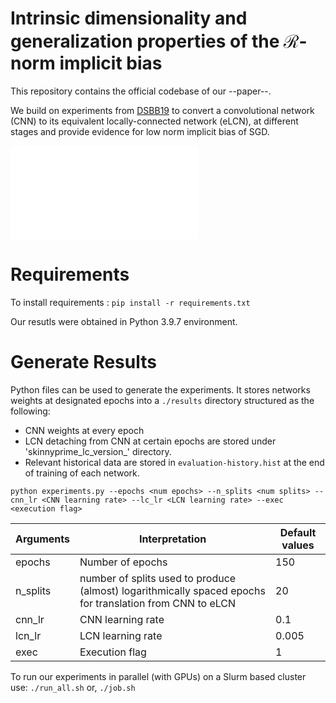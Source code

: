 # Intrinsic dimensionality and generalization properties of the $\mathcal{R}$-norm implicit bias

This repository contains the official codebase of our --paper--.


We build on experiments from [DSBB19](https://arxiv.org/abs/1906.06766) to convert a convolutional network (CNN) to its equivalent locally-connected network (eLCN), at different stages and provide evidence for low norm implicit bias of SGD.

<embed src="CNN_vs_LCN_body.pdf" type="application/pdf"> 

# Requirements

To install requirements :
```pip install -r requirements.txt```

Our resutls were obtained in Python 3.9.7 environment.

# Generate Results
Python files can be used to generate the experiments. It stores networks weights at designated epochs into a ```./results``` directory structured as the following:
- CNN weights at every epoch
- LCN detaching from CNN at certain epochs are stored under 'skinnyprime_lc_version_<split epoch>' directory.  
- Relevant historical data are stored in `evaluation-history.hist` at the end of training of each network.

```python experiments.py --epochs <num epochs> --n_splits <num splits> --cnn_lr <CNN learning rate> --lc_lr <LCN learning rate> --exec <execution flag>```

| Arguments  | Interpretation | Default values |
|------------|----------------|-----------------|
| epochs     | Number of epochs| 150 |
| n_splits   | number of splits used to produce (almost) logarithmically spaced epochs for translation from CNN to eLCN| 20 |
| cnn_lr     | CNN learning rate| 0.1 |
| lcn_lr     | LCN learning rate| 0.005|
| exec       | Execution flag   | 1   |

To run our experiments in parallel (with GPUs) on a Slurm based cluster use:
```./run_all.sh```
or,
```./job.sh```




